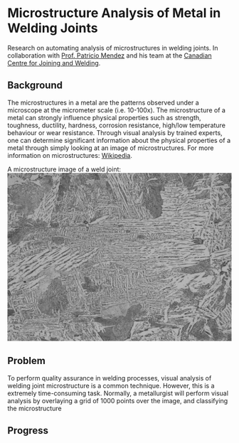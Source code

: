 # Microstructure Analysis of Metal in Welding Joints

Research on automating analysis of microstructures in welding joints. In collaboration with [Prof. Patricio Mendez](https://sites.ualberta.ca/~ccwj/people/professors/mendez/) and his team at the [Canadian Centre for Joining and Welding](https://sites.ualberta.ca/~ccwj/).

## Background
The microstructures in a metal are the patterns observed under a microscope at the micrometer scale (i.e. 10-100x). The microstructure of a metal can strongly influence physical properties such as strength, toughness, ductility, hardness, corrosion resistance, high/low temperature behaviour or wear resistance. Through visual analysis by trained experts, one can determine significant information about the physical properties of a metal through simply looking at an image of microstructures. For more information on microstructures: [Wikipedia](https://en.wikipedia.org/wiki/Microstructure).

A microstructure image of a weld joint:
![microstructures](https://github.com/kevwang1/Welding-Microstructures-Classification/blob/master/Sample_Data/Segmentation_Images/Image_1.jpg)

## Problem
To perform quality assurance in welding processes, visual analysis of welding joint microstructure is a common technique. However, this is a extremely time-consuming task. Normally, a metallurgist will perform visual analysis by overlaying a grid of 1000 points over the image, and classifying the microstructure 

## Progress